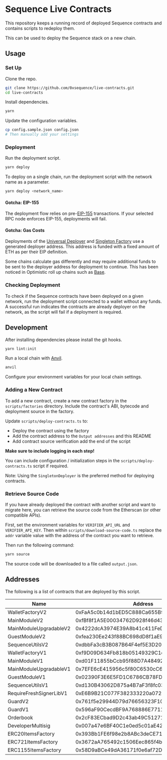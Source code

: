 # Sequence Live Contracts

This repository keeps a running record of deployed Sequence contracts and contains scripts to redeploy them.

This can be used to deploy the Sequence stack on a new chain.

## Usage

### Set Up

Clone the repo.

```sh
git clone https://github.com/0xsequence/live-contracts.git
cd live-contracts
```

Install dependencies.

```sh
yarn
```

Update the configuration variables.

```sh
cp config.sample.json config.json
# Then manually add your settings
```

### Deployment

Run the deployment script.

```sh
yarn deploy
```

To deploy on a single chain, run the deployment script with the network name as a parameter.

```sh
yarn deploy <network_name>
```

#### Gotcha: EIP-155

The deployment flow relies on pre-[EIP-155](https://eips.ethereum.org/EIPS/eip-155) transactions.
If your selected RPC node enforces EIP-155, deployments will fail.

#### Gotcha: Gas Costs

Deployments of the [Universal Deployer](https://gist.github.com/Agusx1211/de05dabf918d448d315aa018e2572031) and [Singleton Factory](https://eips.ethereum.org/EIPS/eip-2470) use a generated deployer address.
This address is funded with a fixed amount of ETH as per their EIP definition.

Some chains calculate gas differently and may require additional funds to be sent to the deployer address for deployment to continue.
This has been noticed in Optimistic roll up chains such as [Base](https://base.org).

### Checking Deployment

To check if the Sequence contracts have been deployed on a given network, run the deployment script connected to a wallet without any funds.
A successful run indicates the contracts are already deployer on the network, as the script will fail if a deployment is required. 

## Development

After installing dependencies please install the git hooks.

```sh
yarn lint:init
```

Run a local chain with [Anvil](https://github.com/foundry-rs/foundry/blob/master/anvil/README.md).

```sh
anvil
```

Configure your environment variables for your local chain settings.

### Adding a New Contract

To add a new contract, create a new contract factory in the `scripts/factories` directory.
Include the contract's ABI, bytecode and deployment source in the factory.

Update `scripts/deploy-contracts.ts` to:

* Deploy the contract using the factory
* Add the contract address to the `Output addresses` and this README
* Add contract source verification add the end of the script

**Make sure to include logging in each step!**

You can include configuration / initialization steps in the `scripts/deploy-contracts.ts` script if required.

Note: Using the `SingletonDeployer` is the preferred method for deploying contracts.

### Retrieve Source Code

If you have already deployed the contract with another script and want to migrate here, you can retrieve the source code from the Etherscan (or other compatible APIs).

First, set the environment variables for `VERIFIER_API_URL` and `VERIFIER_API_KEY`.
Then within `scripts/download-source-code.ts` replace the `addr` variable value with the address of the contract you want to retrieve.

Then run the following command:

```sh
yarn source
```

The source code will be downloaded to a file called `output.json`.

## Addresses

The following is a list of contracts that are deployed by this script.

| Name                      | Address                                    |
|---------------------------|--------------------------------------------|
| WalletFactoryV2           | 0xFaA5c0b14d1bED5C888Ca655B9a8A5911F78eF4A |
| MainModuleV2              | 0xfBf8f1A5E00034762D928f46d438B947f5d4065d |
| MainModuleUpgradableV2    | 0x4222dcA3974E39A8b41c411FeDDE9b09Ae14b911 |
| GuestModuleV2             | 0xfea230Ee243f88BC698dD8f1aE93F8301B6cdfaE |
| SequenceUtilsV2           | 0xdbbFa3cB3B087B64F4ef5E3D20Dda2488AA244e6 |
| WalletFactoryV1           | 0xf9D09D634Fb818b05149329C1dcCFAeA53639d96 |
| MainModuleV1              | 0xd01F11855bCcb95f88D7A48492F66410d4637313 |
| MainModuleUpgradableV1    | 0x7EFE6cE415956c5f80C6530cC6cc81b4808F6118 |
| GuestModuleV1             | 0x02390F3E6E5FD1C6786CB78FD3027C117a9955A7 |
| SequenceUtilsV1           | 0xd130B43062D875a4B7aF3f8fc036Bc6e9D3E1B3E |
| RequireFreshSignerLibV1   | 0xE6B9B21C077F382333220a072e4c44280b873907 |
| GuardV2                   | 0x761f5e29944D79d76656323F106CF2efBF5F09e9 |
| GuardV1                   | 0x596aF90CecdBF9A768886E771178fd5561dD27Ab |
| Orderbook                 | 0x2cF83ECbad9D2c43ab49C512715887Bd812896f1 |
| DeveloperMultisig         | 0x007a47e6BF40C1e0ed5c01aE42fDC75879140bc4 |
| ERC20ItemsFactory         | 0x393Bb1FE6f98e2b8ABc3deCE71E4ac24fEcb4a1A |
| ERC721ItemsFactory        | 0x3672aA765492c1506Eec865f4bb8c7a452dE6707 |
| ERC1155ItemsFactory       | 0x58D9aBCe49dA36171f0e6af72DA0F2bf9cc2d0cf |
